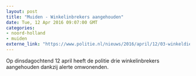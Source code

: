 ```yaml
---
layout: post
title: "Muiden - Winkelinbrekers aangehouden"
date: Tue, 12 Apr 2016 09:07:00 GMT
categories: 
- noord-holland 
- muiden 
externe_link: "https://www.politie.nl/nieuws/2016/april/12/03-winkeldieven-aangehouden.html"
---
```


Op dinsdagochtend 12 april heeft de politie drie winkelinbrekers aangehouden dankzij alerte omwonenden.
